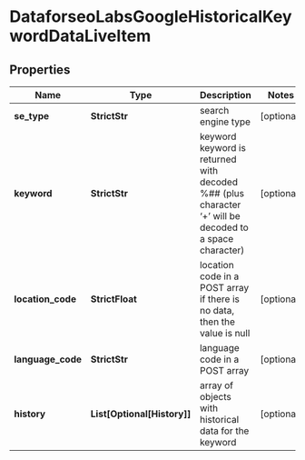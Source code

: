 # DataforseoLabsGoogleHistoricalKeywordDataLiveItem


## Properties

| Name | Type | Description | Notes |
|------------ | ------------- | ------------- | -------------|
**se_type** | **StrictStr** | search engine type |[optional]|
**keyword** | **StrictStr** | keyword<br>keyword is returned with decoded %## (plus character ‘+’ will be decoded to a space character) |[optional]|
**location_code** | **StrictFloat** | location code in a POST array<br>if there is no data, then the value is null |[optional]|
**language_code** | **StrictStr** | language code in a POST array |[optional]|
**history** | **List[Optional[History]]** | array of objects with historical data for the keyword |[optional]|